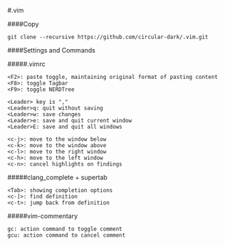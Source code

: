 #.vim

####Copy
	
	git clone --recursive https://github.com/circular-dark/.vim.git
	
####Settings and Commands

#####.vimrc

	<F2>: paste toggle, maintaining original format of pasting content
	<F8>: toggle Tagbar
	<F9>: toggle NERDTree 
	
	<Leader> key is ","
	<Leader>q: quit without saving
	<Leader>w: save changes
	<Leader>e: save and quit current window
	<Leader>E: save and quit all windows
	
	<c-j>: move to the window below                                                         
	<c-k>: move to the window above                                      
	<c-l>: move to the right window                                      
	<c-h>: move to the left window
	<c-n>: cancel highlights on findings
	
#####clang_complete + supertab

	<Tab>: showing completion options
	<c-]>: find definition
	<c-t>: jump back from definition
	
#####vim-commentary

	gc: action command to toggle comment
	gcu: action command to cancel comment
	
	